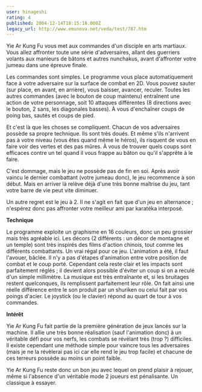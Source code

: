 ```yaml
---
user: hinageshi
rating: 4
published: 2004-12-14T18:15:18.000Z
legacy_url: http://www.emunova.net/veda/test/787.htm
---
```

Yie Ar Kung Fu vous met aux commandes d'un disciple en arts martiaux. Vous allez affronter toute une série d'adversaires, allant des guerriers volants aux manieurs de bâtons et autres nunchakus, avant d'affronter votre jumeau dans une épreuve finale.  

  

Les commandes sont simples. Le programme vous place automatiquement face à votre adversaire sur la surface de combat en 2D. Vous pouvez sauter (sur place, en avant, en arrière), vous baisser, avancer, reculer. Toutes les autres commandes (avec le bouton de coup maintenu) entraînent une action de votre personnage, soit 10 attaques différentes (8 directions avec le bouton, 2 sans, les diagonales basses). À vous d'enchaîner coups de poing bas, sautés et coups de pied.  

  

Et c'est là que les choses se compliquent. Chacun de vos adversaires possède sa propre technique. Ils sont très doués. Et même s'ils n'arrivent pas à votre niveau (vous êtes quand même le héros), ils risquent de vous en faire voir des vertes et des pas mûres. À vous de trouver quels coups sont efficaces contre un tel quand il vous frappe au bâton ou qu'il s'apprête à le faire.  

  

C'est dommage, mais le jeu ne possède pas de fin en soi. Après avoir vaincu le dernier combattant (votre jumeau donc), le jeu recommence à son début. Mais en arriver là relève déjà d'une très bonne maîtrise du jeu, tant votre barre de vie peut vite diminuer.  

  

Un autre regret est le jeu à 2\. Il ne s'agit en fait que d'un jeu en alternance ; n'espérez donc pas affronter votre meilleur ami par karatéka interposé.  

  

**Technique**  

  

Le programme exploite un graphisme en 16 couleurs, donc un peu grossier mais très agréable ici. Les décors (2 différents : un décor de montagne et un temple) sont très inspirés des films d'action chinois, tout comme les différents combattants. Un vrai régal pour ce jeu. L'animation a été, il faut l'avouer, bâclée. Il n'y a pas d'étapes d'animation entre votre position de combat et le coup porté. Cependant cela reste clair et les impacts sont parfaitement réglés ; il devient alors possible d'éviter un coup si on a reculé d'un simple millimètre. La musique est très entraînante et, si les bruitages restent quelconques, ils remplissent parfaitement leur rôle. On fait ainsi une réelle différence entre le son produit par un shuriken ou celui fait par vos poings d'acier. Le joystick (ou le clavier) répond au quart de tour à vos commandes.  

  

**Intérêt**  

  

Yie Ar Kung Fu fait partie de la première génération de jeux lancés sur la machine. Il allie une très bonne réalisation (sauf l'animation donc) à un véritable défi pour vos nerfs, les combats se révélant très (trop ?) difficiles. Il existe cependant une méthode simple pour vaincre tous les adversaires (mais je ne la révèlerai pas ici car elle rend le jeu trop facile) et chacune de ces terreurs possède au moins un point faible.  

  

Yie Ar Kung Fu reste donc un bon jeu avec lequel on prend plaisir à rejouer, même si l'absence d'un véritable mode 2 joueurs est pénalisante. Un classique à essayer.